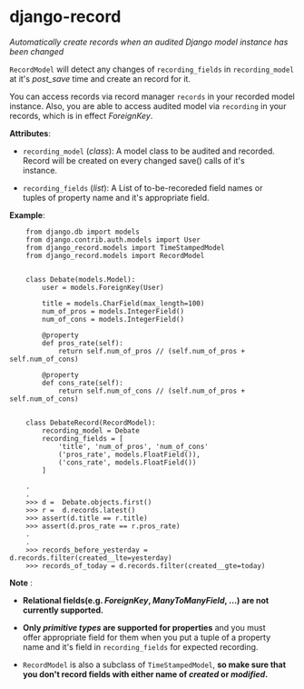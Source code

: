 # django-record
*Automatically create records when an audited Django model instance has been changed*

`RecordModel` will detect any changes of `recording_fields` in
`recording_model` at it's *post_save* time and create an record for it.

You can access records via record manager `records` in your recorded model
instance. Also, you are able to access audited model via `recording` in
your records, which is in effect *ForeignKey*.

**Attributes**:
* `recording_model` (*class*): A model class to be audited and recorded.  
      Record will be created on every changed save() calls of it's  
      instance.

* `recording_fields` (*list*): A List of to-be-recoreded field names or  
      tuples of property name and it's appropriate field.

**Example**:
~~~  
    from django.db import models
    from django.contrib.auth.models import User
    from django_record.models import TimeStampedModel
    from django_record.models import RecordModel
    

    class Debate(models.Model):
        user = models.ForeignKey(User)

        title = models.CharField(max_length=100)
        num_of_pros = models.IntegerField()
        num_of_cons = models.IntegerField()

        @property
        def pros_rate(self):
            return self.num_of_pros // (self.num_of_pros + self.num_of_cons)

        @property
        def cons_rate(self):
            return self.num_of_cons // (self.num_of_pros + self.num_of_cons)


    class DebateRecord(RecordModel):
        recording_model = Debate
        recording_fields = [
            'title', 'num_of_pros', 'num_of_cons'
            ('pros_rate', models.FloatField()),
            ('cons_rate', models.FloatField())
        ]

    .
    .
    >>> d =  Debate.objects.first()
    >>> r =  d.records.latest()
    >>> assert(d.title == r.title)
    >>> assert(d.pros_rate == r.pros_rate)
    .
    .
    >>> records_before_yesterday = d.records.filter(created__lte=yesterday)
    >>> records_of_today = d.records.filter(created__gte=today)
~~~

**Note**
:
* __Relational fields(e.g. *ForeignKey*, *ManyToManyField*, ...) are not__ 
      __currently supported.__

* __Only *primitive types* are supported for properties__ and you must  
      offer appropriate field for them when you put a tuple of a property  
      name and it's field in `recording_fields` for expected recording.  

* `RecordModel` is also a subclass of `TimeStampedModel`, __so make sure that__  
      __you don't record fields with either name of *created* or *modified*.__
